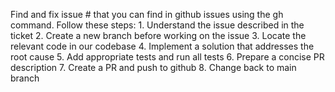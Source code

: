 Find and fix issue # that you can find in github issues using the gh command. Follow these steps: 1. Understand the issue described in the ticket 2. Create a new branch before working on the issue 3. Locate the relevant code in our codebase 4. Implement a solution that addresses the root cause 5. Add appropriate tests and run all tests 6. Prepare a concise PR description 7. Create a PR and push to github 8. Change back to main branch
